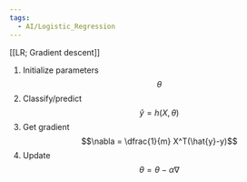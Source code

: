 ```yaml
---
tags:
  - AI/Logistic_Regression
---
```


[[LR; Gradient descent]]
1. Initialize parameters $$\theta$$
2. Classify/predict $$\hat{y} = h(X, \theta)$$
3. Get gradient $$\nabla = \dfrac{1}{m} X^T(\hat{y}-y)$$
4. Update $$\theta = \theta - \alpha\nabla$$
